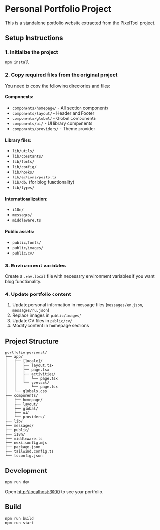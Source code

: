 # Personal Portfolio Project

This is a standalone portfolio website extracted from the PixelTool project.

## Setup Instructions

### 1. Initialize the project

```bash
npm install
```

### 2. Copy required files from the original project

You need to copy the following directories and files:

#### Components:
- `components/homepage/` - All section components
- `components/layout/` - Header and Footer
- `components/global/` - Global components
- `components/ui/` - UI library components
- `components/providers/` - Theme provider

#### Library files:
- `lib/utils/`
- `lib/constants/`
- `lib/fonts/`
- `lib/config/`
- `lib/hooks/`
- `lib/actions/posts.ts`
- `lib/db/` (for blog functionality)
- `lib/types/`

#### Internationalization:
- `i18n/`
- `messages/`
- `middleware.ts`

#### Public assets:
- `public/fonts/`
- `public/images/`
- `public/cv/`

### 3. Environment variables

Create a `.env.local` file with necessary environment variables if you want blog functionality.

### 4. Update portfolio content

1. Update personal information in message files (`messages/en.json`, `messages/ru.json`)
2. Replace images in `public/images/`
3. Update CV files in `public/cv/`
4. Modify content in homepage sections

## Project Structure

```
portfolio-personal/
├── app/
│   ├── [locale]/
│   │   ├── layout.tsx
│   │   ├── page.tsx
│   │   ├── activities/
│   │   │   └── page.tsx
│   │   └── contact/
│   │       └── page.tsx
│   └── globals.css
├── components/
│   ├── homepage/
│   ├── layout/
│   ├── global/
│   ├── ui/
│   └── providers/
├── lib/
├── messages/
├── public/
├── i18n/
├── middleware.ts
├── next.config.mjs
├── package.json
├── tailwind.config.ts
└── tsconfig.json
```

## Development

```bash
npm run dev
```

Open [http://localhost:3000](http://localhost:3000) to see your portfolio.

## Build

```bash
npm run build
npm run start
```